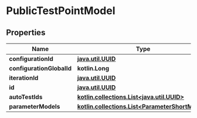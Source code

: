 
# PublicTestPointModel

## Properties
| Name | Type | Description | Notes |
| ------------ | ------------- | ------------- | ------------- |
| **configurationId** | [**java.util.UUID**](java.util.UUID.md) |  |  |
| **configurationGlobalId** | **kotlin.Long** |  |  |
| **iterationId** | [**java.util.UUID**](java.util.UUID.md) |  |  |
| **id** | [**java.util.UUID**](java.util.UUID.md) |  |  |
| **autoTestIds** | [**kotlin.collections.List&lt;java.util.UUID&gt;**](java.util.UUID.md) |  |  [optional] |
| **parameterModels** | [**kotlin.collections.List&lt;ParameterShortModel&gt;**](ParameterShortModel.md) |  |  [optional] |



